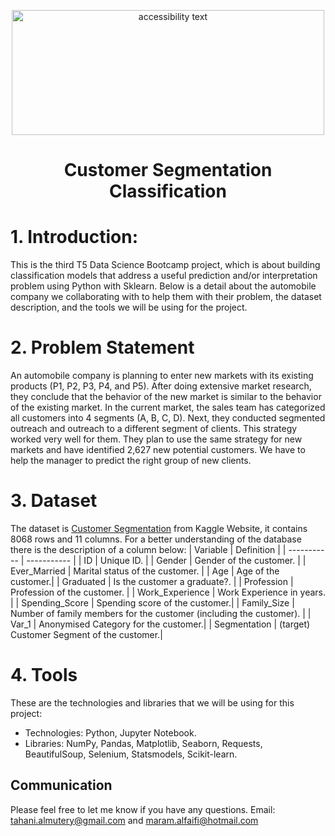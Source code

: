 
<p align="center">
<img src="https://image.shutterstock.com/image-photo/zaporozhye-ukraine-december-20-2017-260nw-780195388.jpg" width="500" height="200" class="center" alt="accessibility text">
  
# <p align="center"> Customer Segmentation Classification

# 1.	Introduction:
  This is the third T5 Data Science Bootcamp project, which is about building classification models that address a useful prediction and/or interpretation problem using Python with Sklearn. Below is a detail about the automobile company we collaborating with to help them with their problem, the dataset description, and the tools we will be using for the project. 
  
# 2.	Problem Statement
An automobile company is planning to enter new markets with its existing products (P1, P2, P3, P4, and P5). After doing extensive market research, they conclude that the behavior of the new market is similar to the behavior of the existing market.
In the current market, the sales team has categorized all customers into 4 segments (A, B, C, D). Next, they conducted segmented outreach and outreach to a different segment of clients. This strategy worked very well for them. They plan to use the same strategy for new markets and have identified 2,627 new potential customers.
We have to help the manager to predict the right group of new clients.

# 3.	Dataset
  The dataset is [Customer Segmentation](https://www.kaggle.com/juniorbueno/customer-k-means-hierarchical-grouping-dbscan) from Kaggle Website, it contains 8068 rows and 11 columns. For a better understanding of the database there is the description of a column below:
| Variable	    | Definition |
| ----------- | ----------- |
| ID	   | Unique ID. |
| Gender	| Gender of the customer. |
| Ever_Married	 | Marital status of the customer. |
| Age	| Age of the customer.|
| Graduated	| Is the customer a graduate?. |
| Profession	| Profession of the customer. |
| Work_Experience |	Work Experience in years. |
| Spending_Score	| Spending score of the customer.|
| Family_Size |	Number of family members for the customer (including the customer). |
| Var_1	| Anonymised Category for the customer.| 
| Segmentation	| (target) Customer Segment of the customer.| 
  

  
# 4.	Tools 
 These are the technologies and libraries that we will be using for this project:
* Technologies: Python, Jupyter Notebook. 
* Libraries: NumPy, Pandas, Matplotlib, Seaborn, Requests, BeautifulSoup, Selenium, Statsmodels, Scikit-learn.
  
## Communication
Please feel free to let me know if you have any questions.
Email:  tahani.almutery@gmail.com and maram.alfaifi@hotmail.com


